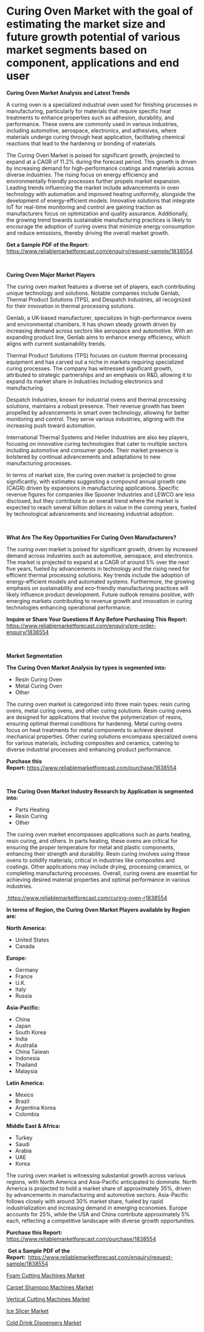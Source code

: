 <p><h1>Curing Oven Market with the goal of estimating the market size and future growth potential of various market segments based on component, applications and end user</h1></p><p><strong>Curing Oven Market Analysis and Latest Trends</strong></p>
<p><p>A curing oven is a specialized industrial oven used for finishing processes in manufacturing, particularly for materials that require specific heat treatments to enhance properties such as adhesion, durability, and performance. These ovens are commonly used in various industries, including automotive, aerospace, electronics, and adhesives, where materials undergo curing through heat application, facilitating chemical reactions that lead to the hardening or bonding of materials.</p><p>The Curing Oven Market is poised for significant growth, projected to expand at a CAGR of 11.2% during the forecast period. This growth is driven by increasing demand for high-performance coatings and materials across diverse industries. The rising focus on energy efficiency and environmentally friendly processes further propels market expansion. Leading trends influencing the market include advancements in oven technology with automation and improved heating uniformity, alongside the development of energy-efficient models. Innovative solutions that integrate IoT for real-time monitoring and control are gaining traction as manufacturers focus on optimization and quality assurance. Additionally, the growing trend towards sustainable manufacturing practices is likely to encourage the adoption of curing ovens that minimize energy consumption and reduce emissions, thereby driving the overall market growth.</p></p>
<p><strong>Get a Sample PDF of the Report:&nbsp;</strong> <a href="https://www.reliablemarketforecast.com/enquiry/request-sample/1838554?utm_campaign=1080&utm_medium=2&utm_source=Github&utm_content=ia&utm_term=11042025&utm_id=curing-oven">https://www.reliablemarketforecast.com/enquiry/request-sample/1838554</a></p>
<p>&nbsp;</p>
<p><strong>Curing Oven Major Market Players</strong></p>
<p><p>The curing oven market features a diverse set of players, each contributing unique technology and solutions. Notable companies include Genlab, Thermal Product Solutions (TPS), and Despatch Industries, all recognized for their innovation in thermal processing solutions.</p><p>Genlab, a UK-based manufacturer, specializes in high-performance ovens and environmental chambers. It has shown steady growth driven by increasing demand across sectors like aerospace and automotive. With an expanding product line, Genlab aims to enhance energy efficiency, which aligns with current sustainability trends.</p><p>Thermal Product Solutions (TPS) focuses on custom thermal processing equipment and has carved out a niche in markets requiring specialized curing processes. The company has witnessed significant growth, attributed to strategic partnerships and an emphasis on R&D, allowing it to expand its market share in industries including electronics and manufacturing.</p><p>Despatch Industries, known for industrial ovens and thermal processing solutions, maintains a robust presence. Their revenue growth has been propelled by advancements in smart oven technology, allowing for better monitoring and control. They serve various industries, aligning with the increasing push toward automation.</p><p>International Thermal Systems and Heller Industries are also key players, focusing on innovative curing technologies that cater to multiple sectors including automotive and consumer goods. Their market presence is bolstered by continual advancements and adaptations to new manufacturing processes.</p><p>In terms of market size, the curing oven market is projected to grow significantly, with estimates suggesting a compound annual growth rate (CAGR) driven by expansions in manufacturing applications. Specific revenue figures for companies like Spooner Industries and LEWCO are less disclosed, but they contribute to an overall trend where the market is expected to reach several billion dollars in value in the coming years, fueled by technological advancements and increasing industrial adoption.</p></p>
<p>&nbsp;</p>
<p><strong>What Are The Key Opportunities For Curing Oven Manufacturers?</strong></p>
<p><p>The curing oven market is poised for significant growth, driven by increased demand across industries such as automotive, aerospace, and electronics. The market is projected to expand at a CAGR of around 5% over the next five years, fueled by advancements in technology and the rising need for efficient thermal processing solutions. Key trends include the adoption of energy-efficient models and automated systems. Furthermore, the growing emphasis on sustainability and eco-friendly manufacturing practices will likely influence product development. Future outlook remains positive, with emerging markets contributing to revenue growth and innovation in curing technologies enhancing operational performance.</p></p>
<p><strong>Inquire or Share Your Questions If Any Before Purchasing This Report:</strong> <a href="https://www.reliablemarketforecast.com/enquiry/pre-order-enquiry/1838554?utm_campaign=1080&utm_medium=2&utm_source=Github&utm_content=ia&utm_term=11042025&utm_id=curing-oven">https://www.reliablemarketforecast.com/enquiry/pre-order-enquiry/1838554</a></p>
<p>&nbsp;</p>
<p><strong>Market Segmentation</strong></p>
<p><strong>The Curing Oven Market Analysis by types is segmented into:</strong></p>
<p><ul><li>Resin Curing Oven</li><li>Metal Curing Oven</li><li>Other</li></ul></p>
<p><p>The curing oven market is categorized into three main types: resin curing ovens, metal curing ovens, and other curing solutions. Resin curing ovens are designed for applications that involve the polymerization of resins, ensuring optimal thermal conditions for hardening. Metal curing ovens focus on heat treatments for metal components to achieve desired mechanical properties. Other curing solutions encompass specialized ovens for various materials, including composites and ceramics, catering to diverse industrial processes and enhancing product performance.</p></p>
<p><strong>Purchase this Report:&nbsp;</strong><a href="https://www.reliablemarketforecast.com/purchase/1838554?utm_campaign=1080&utm_medium=2&utm_source=Github&utm_content=ia&utm_term=11042025&utm_id=curing-oven">https://www.reliablemarketforecast.com/purchase/1838554</a></p>
<p>&nbsp;</p>
<p><strong>The Curing Oven Market Industry Research by Application is segmented into:</strong></p>
<p><ul><li>Parts Heating</li><li>Resin Curing</li><li>Other</li></ul></p>
<p><p>The curing oven market encompasses applications such as parts heating, resin curing, and others. In parts heating, these ovens are critical for ensuring the proper temperature for metal and plastic components, enhancing their strength and durability. Resin curing involves using these ovens to solidify materials, critical in industries like composites and coatings. Other applications may include drying, processing ceramics, or completing manufacturing processes. Overall, curing ovens are essential for achieving desired material properties and optimal performance in various industries.</p></p>
<p><a href="https://www.reliablemarketforecast.com/curing-oven-r1838554?utm_campaign=1080&utm_medium=2&utm_source=Github&utm_content=ia&utm_term=11042025&utm_id=curing-oven">&nbsp;https://www.reliablemarketforecast.com/curing-oven-r1838554</a></p>
<p><strong>In terms of Region, the Curing Oven Market Players available by Region are:</strong></p>
<p>
    <p> <strong> North America: </strong>
        <ul>
            <li>United States</li>
            <li>Canada</li>
        </ul>
        </p> 
    <p> <strong> Europe: </strong>
        <ul>
            <li>Germany</li>
            <li>France</li>
            <li>U.K.</li>
            <li>Italy</li>
            <li>Russia</li>
        </ul>
        </p> 
    <p> <strong> Asia-Pacific: </strong>
        <ul>
            <li>China</li>
            <li>Japan</li>
            <li>South Korea</li>
            <li>India</li>
            <li>Australia</li>
            <li>China Taiwan</li>
            <li>Indonesia</li>
            <li>Thailand</li>
            <li>Malaysia</li>
        </ul>
        </p> 
    <p> <strong> Latin America: </strong>
        <ul>
            <li>Mexico</li>
            <li>Brazil</li>
            <li>Argentina Korea</li>
            <li>Colombia</li>
        </ul>
        </p> 
    <p> <strong> Middle East & Africa: </strong>
        <ul>
            <li>Turkey</li>
            <li>Saudi</li>
            <li>Arabia</li>
            <li>UAE</li>
            <li>Korea</li>
        </ul>
    </p>
    </p>
<p><p>The curing oven market is witnessing substantial growth across various regions, with North America and Asia-Pacific anticipated to dominate. North America is projected to hold a market share of approximately 35%, driven by advancements in manufacturing and automotive sectors. Asia-Pacific follows closely with around 30% market share, fueled by rapid industrialization and increasing demand in emerging economies. Europe accounts for 25%, while the USA and China contribute approximately 5% each, reflecting a competitive landscape with diverse growth opportunities.</p></p>
<p><strong>Purchase this Report: </strong><a href="https://www.reliablemarketforecast.com/purchase/1838554?utm_campaign=1080&utm_medium=2&utm_source=Github&utm_content=ia&utm_term=11042025&utm_id=curing-oven">https://www.reliablemarketforecast.com/purchase/1838554</a></p>
<p>&nbsp;<strong>Get a Sample PDF of the Report:&nbsp;&nbsp;</strong><a href="https://www.reliablemarketforecast.com/enquiry/request-sample/1838554?utm_campaign=1080&utm_medium=2&utm_source=Github&utm_content=ia&utm_term=11042025&utm_id=curing-oven">https://www.reliablemarketforecast.com/enquiry/request-sample/1838554</a></p>
<p><strong></strong></p>
<p><p><a href="https://github.com/giulyankela/Market-Research-Report-List-1/blob/main/foam-cutting-machines-market.md?utm_campaign=1080&utm_medium=2&utm_source=Github&utm_content=ia&utm_term=11042025&utm_id=curing-oven">Foam Cutting Machines Market</a></p><p><a href="https://github.com/theyasnare5w/Market-Research-Report-List-1/blob/main/carpet-shampoo-machines-market.md?utm_campaign=1080&utm_medium=2&utm_source=Github&utm_content=ia&utm_term=11042025&utm_id=curing-oven">Carpet Shampoo Machines Market</a></p><p><a href="https://github.com/nacarnzina/Market-Research-Report-List-1/blob/main/vertical-cutting-machines-market.md?utm_campaign=1080&utm_medium=2&utm_source=Github&utm_content=ia&utm_term=11042025&utm_id=curing-oven">Vertical Cutting Machines Market</a></p><p><a href="https://github.com/aaryaheron0c/Market-Research-Report-List-1/blob/main/ice-slicer-market.md?utm_campaign=1080&utm_medium=2&utm_source=Github&utm_content=ia&utm_term=11042025&utm_id=curing-oven">Ice Slicer Market</a></p><p><a href="https://github.com/seyalshudae7/Market-Research-Report-List-1/blob/main/cold-drink-dispensers-market.md?utm_campaign=1080&utm_medium=2&utm_source=Github&utm_content=ia&utm_term=11042025&utm_id=curing-oven">Cold Drink Dispensers Market</a></p></p>